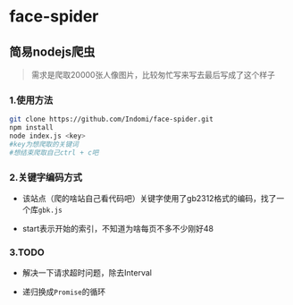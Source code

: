 # face-spider

## 简易nodejs爬虫

> 需求是爬取20000张人像图片，比较匆忙写来写去最后写成了这个样子

### 1.使用方法

``` bash
git clone https://github.com/Indomi/face-spider.git
npm install
node index.js <key>
#key为想爬取的关键词
#想结束爬取自己ctrl + c吧
```

### 2.关键字编码方式

- 该站点（爬的啥站自己看代码吧）关键字使用了gb2312格式的编码，找了一个库`gbk.js`

- start表示开始的索引，不知道为啥每页不多不少刚好48

### 3.TODO

- 解决一下请求超时问题，除去Interval

- 递归换成`Promise`的循环